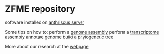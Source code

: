 
# ZFME repository

software installed on [anthriscus server](software/) 

Some tips on how to:
perform a [genome assembly](genome_assembly/)
perform a [transcriptome assembly]()
[annotate genome]()
build a [phylogenetic tree]()



More about our research at the [webpage](http://zfme.biol.uw.edu.pl)
